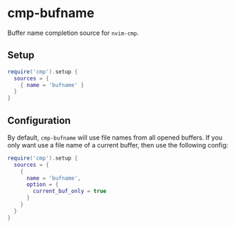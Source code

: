 # cmp-bufname

Buffer name completion source for `nvim-cmp`.

## Setup

```lua
require('cmp').setup {
  sources = {
    { name = 'bufname' }
  }
}
```

## Configuration

By default, `cmp-bufname` will use file names from all opened buffers. If you only want use a file name of a current buffer, then use the following config:

```lua
require('cmp').setup {
  sources = {
    {
      name = 'bufname',
      option = {
        current_buf_only = true
      }
    }
  }
}
```

<!-- vim: set ft=markdown: -->